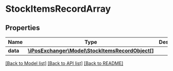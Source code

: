 # StockItemsRecordArray

## Properties
Name | Type | Description | Notes
------------ | ------------- | ------------- | -------------
**data** | [**\iPosExchanger\Model\StockItemsRecordObject[]**](StockItemsRecordObject.md) |  | [optional] 

[[Back to Model list]](../README.md#documentation-for-models) [[Back to API list]](../README.md#documentation-for-api-endpoints) [[Back to README]](../README.md)


